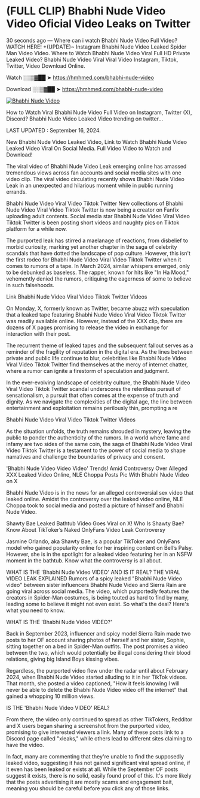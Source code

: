# (FULL CLIP) Bhabhi Nude Video Video Oficial Video Leaks on Twitter

30 seconds ago — Where can i watch Bhabhi Nude Video Full Video? WATCH HERE! +(UPDATE)~ Instagram Bhabhi Nude Video Leaked Spider Man Video Video. Where to Watch Bhabhi Nude Video Viral Full HD Private Leaked Video? Bhabhi Nude Video Viral Viral Video Instagram, Tiktok, Twitter, Video Download Online.

Watch ░░▒▓██ ➤ https://hmhmed.com/bhabhi-nude-video

Download ░░▒▓██ ➤ https://hmhmed.com/bhabhi-nude-video

[![Bhabhi Nude Video](https://i.imgur.com/dJHk4Zq.gif)](https://hmhmed.com/bhabhi-nude-video)

How to Watch Viral Bhabhi Nude Video Full Video on Instagram, Twitter (X), Discord? Bhabhi Nude Video Leaked Video trending on twitter...

LAST UPDATED : September 16, 2024.

New Bhabhi Nude Video Leaked Video, Link to Watch Bhabhi Nude Video Leaked Video Viral On Social Media. Full Video Video to Watch and Download!

The viral video of Bhabhi Nude Video Leak emerging online has amassed tremendous views across fan accounts and social media sites with one video clip. The viral video circulating recently shows Bhabhi Nude Video Leak in an unexpected and hilarious moment while in public running errands.

Bhabhi Nude Video Viral Video Tiktok Twitter New collections of Bhabhi Nude Video Viral Video Tiktok Twitter is now being a creator on Fanfix uploading adult contents. Social media star Bhabhi Nude Video Viral Video Tiktok Twitter is been posting short videos and naughty pics on Tiktok platform for a while now.

The purported leak has stirred a maelanage of reactions, from disbelief to morbid curiosity, marking yet another chapter in the saga of celebrity scandals that have dotted the landscape of pop culture. However, this isn't the first rodeo for Bhabhi Nude Video Viral Video Tiktok Twitter when it comes to rumors of a tape. In March 2024, similar whispers emerged, only to be debunked as baseless. The rapper, known for hits like "In Ha Mood," vehemently denied the rumors, critiquing the eagerness of some to believe in such falsehoods.

Link Bhabhi Nude Video Viral Video Tiktok Twitter Videos

On Monday, X, formerly known as Twitter, became abuzz with speculation that a leaked tape featuring Bhabhi Nude Video Viral Video Tiktok Twitter was readily available online. However, instead of the XXX clip, there are dozens of X pages promising to release the video in exchange for interaction with their post.

The recurrent theme of leaked tapes and the subsequent fallout serves as a reminder of the fragility of reputation in the digital era. As the lines between private and public life continue to blur, celebrities like Bhabhi Nude Video Viral Video Tiktok Twitter find themselves at the mercy of internet chatter, where a rumor can ignite a firestorm of speculation and judgment.

In the ever-evolving landscape of celebrity culture, the Bhabhi Nude Video Viral Video Tiktok Twitter scandal underscores the relentless pursuit of sensationalism, a pursuit that often comes at the expense of truth and dignity. As we navigate the complexities of the digital age, the line between entertainment and exploitation remains perilously thin, prompting a re

Bhabhi Nude Video Viral Video Tiktok Twitter Videos

As the situation unfolds, the truth remains shrouded in mystery, leaving the public to ponder the authenticity of the rumors. In a world where fame and infamy are two sides of the same coin, the saga of Bhabhi Nude Video Viral Video Tiktok Twitter is a testament to the power of social media to shape narratives and challenge the boundaries of privacy and consent.

'Bhabhi Nude Video Video Video' Trends! Amid Controversy Over Alleged XXX Leaked Video Online, NLE Choppa Posts Pic With Bhabhi Nude Video on X

Bhabhi Nude Video is in the news for an alleged controversial sex video that leaked online. Amidst the controversy over the leaked video online, NLE Choppa took to social media and posted a picture of himself and Bhabhi Nude Video.

Shawty Bae Leaked Bathtub Video Goes Viral on X! Who Is Shawty Bae? Know About TikToker’s Naked OnlyFans Video Leak Controversy

Jasmine Orlando, aka Shawty Bae, is a popular TikToker and OnlyFans model who gained popularity online for her inspiring content on Bell’s Palsy. However, she is in the spotlight for a leaked video featuring her in an NSFW moment in the bathtub. Know what the controversy is all about.

WHAT IS THE 'Bhabhi Nude Video VIDEO' AND IS IT REAL? THE VIRAL VIDEO LEAK EXPLAINED Rumors of a spicy leaked "Bhabhi Nude Video video" between sister influencers Bhabhi Nude Video and Sierra Rain are going viral across social media. The video, which purportedly features the creators in Spider-Man costumes, is being touted as hard to find by many, leading some to believe it might not even exist. So what's the deal? Here's what you need to know.

WHAT IS THE 'Bhabhi Nude Video VIDEO?'

Back in September 2023, influencer and spicy model Sierra Rain made two posts to her OF account sharing photos of herself and her sister, Sophie, sitting together on a bed in Spider-Man outfits. The post promises a video between the two, which would potentially be illegal considering their blood relations, giving big Island Boys kissing vibes.

Regardless, the purported video flew under the radar until about February 2024, when Bhabhi Nude Video started alluding to it in her TikTok videos. That month, she posted a video captioned, "How it feels knowing I will never be able to delete the Bhabhi Nude Video video off the internet" that gained a whopping 10 million views.

IS THE 'Bhabhi Nude Video VIDEO' REAL?

From there, the video only continued to spread as other TikTokers, Redditor and X users began sharing a screenshot from the purported video, promising to give interested viewers a link. Many of these posts link to a Discord page called "xleaks," while others lead to different sites claiming to have the video.

In fact, many are commenting that they're unable to find the supposedly leaked video, suggesting it has not gained significant viral spread online, if it even has been leaked or exists at all. While the September OF posts suggest it exists, there is no solid, easily found proof of this. It's more likely that the posts advertising it are mostly scams and engagement bait, meaning you should be careful before you click any of those links.